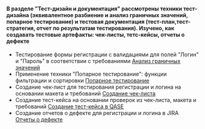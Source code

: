 #### В разделе "Тест-дизайн и документация" рассмотрены техники тест-дизайна (эквивалентное разбиение и анализ граничных значений, попарное тестирование) и тестовая документация (тест-план,тест-стратегия, отчет по результатам тестирования). Изучено, как создавать тестовые артефакты: чек-листы, тетс-кейсы, отчеты о дефекте
 
- Тестирование формы регистрации с валидациями для полей "Логин" и "Пароль" в соответствии с требованиями [Анализ граничных значений](https://docs.google.com/spreadsheets/d/1Sgg465zGakIScBBfa2BvCpA3JmmrQkQhy1O8hfO8mZM/edit?usp=sharing)
- Применение техники "Попарное тестирование": функции фильтрации и сортировки [Попарное тестирование](https://docs.google.com/spreadsheets/d/1EQKIsmbtoCRJDJnIDRMoweHo7I0Vl5nR/edit?usp=sharing&ouid=109458563972154588718&rtpof=true&sd=true)
- Создание чек-лист для тестирования регистрации и логина на основании макета и требований [Создание чек-листа](https://docs.google.com/spreadsheets/d/1F6tKrDxyE4H5iUPPa9T6fCMXYBERRBrEznxKwCnbiLI/edit?usp=sharing)
- Создание тест-кейса на основании проверок из чек-листа, макета и требований [Создание тест-кейса в QASE](https://docs.google.com/spreadsheets/d/1HfOArLb0sNBoto4jOochDxS0lzdYHyDR/edit?usp=sharing&ouid=109458563972154588718&rtpof=true&sd=true)
- Создание отчетов о дефекте для регистрации и логина в JIRA [Отчеты о дефекте](https://docs.google.com/spreadsheets/d/1j6nnnAUMzBmtyliN_QfVnzgqiRS9YZS8/edit?usp=sharing&ouid=109458563972154588718&rtpof=true&sd=true)



